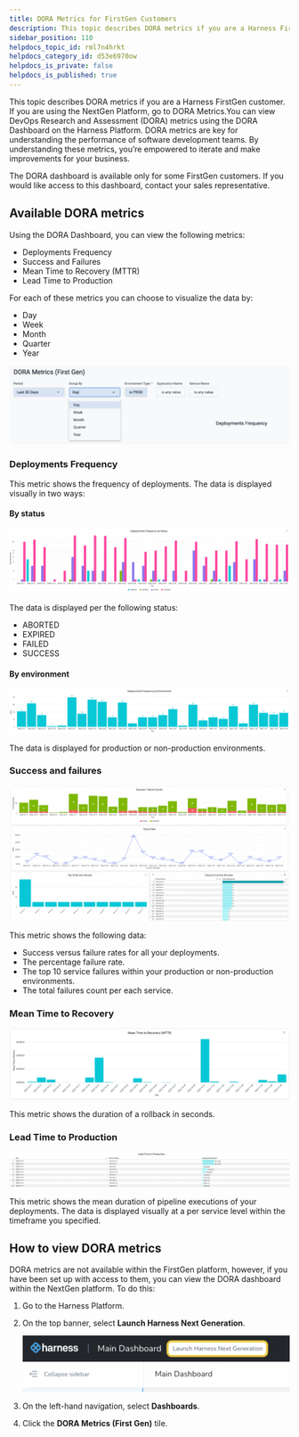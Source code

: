 ```yaml
---
title: DORA Metrics for FirstGen Customers
description: This topic describes DORA metrics if you are a Harness FirstGen customer. If you are using the NextGen Platform, go to DORA Metrics. You can view DevOps Research and Assessment (DORA) metrics using t…
sidebar_position: 110
helpdocs_topic_id: rml7n4hrkt
helpdocs_category_id: d53e6970ow
helpdocs_is_private: false
helpdocs_is_published: true
---
```


This topic describes DORA metrics if you are a Harness FirstGen customer. If you are using the NextGen Platform, go to DORA Metrics.You can view DevOps Research and Assessment (DORA) metrics using the DORA Dashboard on the Harness Platform. DORA metrics are key for understanding the performance of software development teams. By understanding these metrics, you’re empowered to iterate and make improvements for your business. 

The DORA dashboard is available only for some FirstGen customers. If you would like access to this dashboard, contact your sales representative. 

## Available DORA metrics

Using the DORA Dashboard, you can view the following metrics: 

* Deployments Frequency
* Success and Failures
* Mean Time to Recovery (MTTR)
* Lead Time to Production

For each of these metrics you can choose to visualize the data by:

* Day
* Week
* Month
* Quarter
* Year

![Example of timeframe selection](./static/dora-metrics-for-first-gen-customers-29.png)


### Deployments Frequency

This metric shows the frequency of deployments. The data is displayed visually in two ways:

#### By status

![Example deployments frequency chart](./static/dora-metrics-for-first-gen-customers-30.png)

The data is displayed per the following status: 

* ABORTED
* EXPIRED
* FAILED
* SUCCESS

#### By environment

![Example deployments frequency by status chart](./static/dora-metrics-for-first-gen-customers-31.png)

The data is displayed for production or non-production environments. 

### Success and failures

![Example success and failures chart](./static/dora-metrics-for-first-gen-customers-32.png)

This metric shows the following data:

* Success versus failure rates for all your deployments.
* The percentage failure rate.
* The top 10 service failures within your production or non-production environments.
* The total failures count per each service.

### Mean Time to Recovery

![Example mean time to recovery chart](./static/dora-metrics-for-first-gen-customers-33.png)

This metric shows the duration of a rollback in seconds. 

### Lead Time to Production

![Example lead time to production chart](./static/dora-metrics-for-first-gen-customers-34.png)

This metric shows the mean duration of pipeline executions of your deployments. The data is displayed visually at a per service level within the timeframe you specified.

## How to view DORA metrics

DORA metrics are not available within the FirstGen platform, however, if you have been set up with access to them, you can view the DORA dashboard within the NextGen platform. To do this: 

1. Go to the Harness Platform.
2. On the top banner, select **Launch Harness Next Generation**.

   ![The launch Harness next generation button](./static/dora-metrics-for-first-gen-customers-35.png)

3. On the left-hand navigation, select **Dashboards**.
4. Click the **DORA Metrics (First Gen)** tile.

